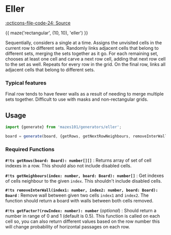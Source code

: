 # Eller

[:octicons-file-code-24: Source](https://github.com/nmanumr/mazes101/blob/master/src/generators/eller.ts)

{{ maze('rectangular', (10, 10), 'eller') }}

Sequentially, considers a single at a time. Assigns the unvisited cells in the current row to different sets.
Randomly links adjacent cells that belong to different sets, merging the sets together as it go.
For each remaining set, chooses at least one cell and carve a next row cell, adding that next row cell to the set as well.
Repeats for every row in the grid. On the final row, links all adjacent cells that belong to different sets.

### Typical features

Final row tends to have fewer walls as a result of needing to merge multiple sets together.
Difficult to use with masks and non-rectangular grids.

## Usage

```js
import {generate} from 'mazes101/generators/eller';

board = generate(board, {getRows, getNextRowNeighbours, removeInterWall});
```

### Required Functions

**`#!ts getRows(board: Board): number[][]`**
:   Returns array of set of cell indexes in a row. This should also not include disabled cells.

**`#!ts getNeighbours(index: number, board: Board): number[]`**
:   Get indexes of cells neighbour to the given `index`. This shouldn't include disabled cells. 

**`#!ts removeInterWall(index1: number, index2: number, board: Board): Board`**
:   Remove wall between given two cells `index1` and `index2`.
    The function should return a board with walls between both cells removed.
  
**`#!ts getFactor?(rowIndex: number): number`** (_optional_)
:   Should return a number in range of 0 and 1 (default is 0.5). This function is called on each cell so, you can also
    return different values based on the row number this will change probability of horizontal passages on each row.
